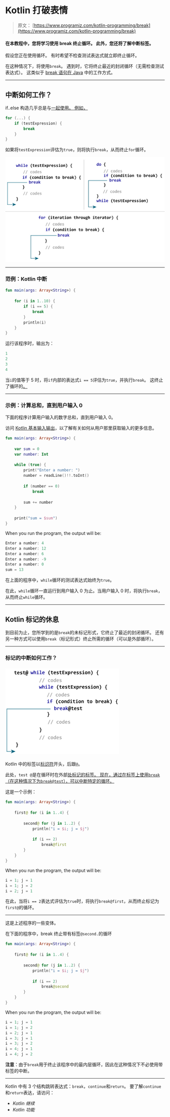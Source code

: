 # Kotlin 打破表情

> 原文： [https://www.programiz.com/kotlin-programming/break](https://www.programiz.com/kotlin-programming/break)

#### 在本教程中，您将学习使用 break 终止循环。 此外，您还将了解中断标签。

假设您正在使用循环。 有时希望不检查测试表达式就立即终止循环。

在这种情况下，将使用`break`。 遇到时，它将终止最近的封闭循环（无需检查测试表达式）。 这类似于 [break 语句在 Java](/java-programming/break-statement "Java break Statement") 中的工作方式。

* * *

## 中断如何工作？

if..else 构造几乎总是与[一起使用。 例如，](/kotlin-programming/if-expression "Kotlin if...else")

```kt
for (...) {
    if (testExpression) {
        break
    }
}
```

如果将`testExpression`评估为`true`，则将执行`break`，从而终止`for`循环。

![Kotlin break](img/883ed53898fb6ecf0fdad2042b5ff270.png)

* * *

### 范例：Kotlin 中断

```kt
fun main(args: Array<String>) {

    for (i in 1..10) {
        if (i == 5) {
            break
        }
        println(i)
    }
}
```

运行该程序时，输出为：

```kt
1
2
3
4

```

当`i`的值等于 5 时，将`if`内部的表达式`i == 5`评估为`true`，并执行`break`。 这终止了循环的[。](/kotlin-programming/for-loop "Java for Loop")

* * *

### 示例：计算总和，直到用户输入 0

下面的程序计算用户输入的数字总和，直到用户输入 0。

访问 [Kotlin 基本输入输出](/kotlin-programming/input-output)，以了解有关如何从用户那里获取输入的更多信息。

```kt
fun main(args: Array<String>) {

    var sum = 0
    var number: Int

    while (true) {
        print("Enter a number: ")
        number = readLine()!!.toInt()

        if (number == 0)
            break

        sum += number
    }

    print("sum = $sum")
}
```

When you run the program, the output will be:

```kt
Enter a number: 4
Enter a number: 12
Enter a number: 6
Enter a number: -9
Enter a number: 0
sum = 13
```

在上面的程序中，`while`循环的测试表达式始终为`true`。

在此，`while`循环一直运行到用户输入 0 为止。当用户输入 0 时，将执行`break`，从而终止`while`循环。

* * *

## Kotlin 标记的休息

到目前为止，您所学到的是`break`的未标记形式，它终止了最近的封闭循环。 还有另一种方式可以使用`break`（标记形式）终止所需的循环（可以是外部循环）。

* * *

### 标记的中断如何工作？

### ![Kotlin Labeled break](img/3a94e754a9aa1b9e521cb123e607b041.png)

Kotlin 中的标签以[标识符](/kotlin-programming/keywords-identifiers#identifiers "Kotlin identifier")开头，后跟`@`。

此处，`test @`是在循环时在外部[处标记的标签。 现在，通过在标签上使用`break`（在这种情况下为`break@test`），可以中断特定的循环。](/kotlin-programming/while-loop "Kotlin while Loop")

这是一个示例：

```kt
fun main(args: Array<String>) {

    first@ for (i in 1..4) {

        second@ for (j in 1..2) {
            println("i = $i; j = $j")

            if (i == 2)
                break@first
        }
    }
}
```

When you run the program, the output will be:

```kt
i = 1; j = 1
i = 1; j = 2
i = 2; j = 1
```

在此，当将`i == 2`表达式评估为`true`时，将执行`break@first`，从而终止标记为`first@`的循环。

* * *

这是上述程序的一些变体。

在下面的程序中，break 终止带有标签`@second.`的循环

```kt
fun main(args: Array<String>) {

    first@ for (i in 1..4) {

        second@ for (j in 1..2) {
            println("i = $i; j = $j")

            if (i == 2)
                break@second
        }
    }
}

```

When you run the program, the output will be:

```kt
i = 1; j = 1
i = 1; j = 2
i = 2; j = 1
i = 3; j = 1
i = 3; j = 2
i = 4; j = 1
i = 4; j = 2
```

**注意**：由于`break`用于终止该程序中的最内层循环，因此在这种情况下不必使用带标签的中断。

* * *

Kotlin 中有 3 个结构跳转表达式：`break`，`continue`和`return`。 要了解`continue`和`return`表达，请访问：

*   *Kotlin 继续*
*   *Kotlin 功能*